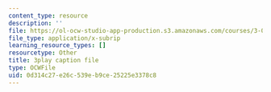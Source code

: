 ```yaml
---
content_type: resource
description: ''
file: https://ol-ocw-studio-app-production.s3.amazonaws.com/courses/3-091sc-introduction-to-solid-state-chemistry-fall-2010/0d314c27e26c539eb9ce25225e3378c8_NpBq_JnLKv8.vtt
file_type: application/x-subrip
learning_resource_types: []
resourcetype: Other
title: 3play caption file
type: OCWFile
uid: 0d314c27-e26c-539e-b9ce-25225e3378c8
---
```


